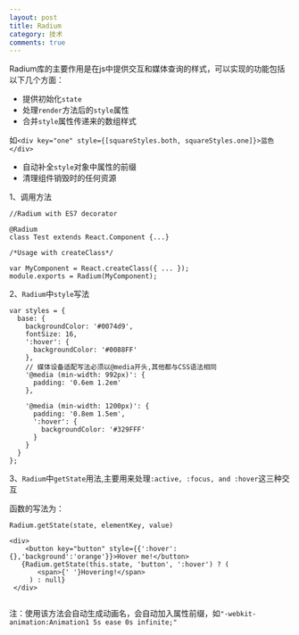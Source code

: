 ```yaml
---
layout: post
title: Radium
category: 技术
comments: true
---
```



Radium库的主要作用是在js中提供交互和媒体查询的样式，可以实现的功能包括以下几个方面：

+ 提供初始化`state`
+ 处理`render`方法后的`style`属性
+ 合并`style`属性传递来的数组样式

 如`<div key="one" style={[squareStyles.both, squareStyles.one]}>蓝色</div>`

+ 自动补全`style`对象中属性的前缀
+ 清理组件销毁时的任何资源

1、调用方法
 
```
//Radium with ES7 decorator

@Radium
class Test extends React.Component {...}
```
```
/*Usage with createClass*/

var MyComponent = React.createClass({ ... });
module.exports = Radium(MyComponent);
```
2、`Radium`中`style`写法

```
var styles = {
  base: {
    backgroundColor: '#0074d9',
    fontSize: 16,
    ':hover': {
      backgroundColor: '#0088FF'
    },
    // 媒体设备适配写法必须以@media开头,其他都与CSS语法相同
    '@media (min-width: 992px)': {
      padding: '0.6em 1.2em'
    },

    '@media (min-width: 1200px)': {
      padding: '0.8em 1.5em',
      ':hover': {
        backgroundColor: '#329FFF'
      }
    }
  }
};
```
3、`Radium`中`getState`用法,主要用来处理`:active, :focus, and :hover`这三种交互

函数的写法为：
```
Radium.getState(state, elementKey, value)
```

```
<div>
    <button key="button" style={{':hover': {},'background':'orange'}}>Hover me!</button>
   {Radium.getState(this.state, 'button', ':hover') ? (
       <span>{' '}Hovering!</span>
     ) : null}
 </div>
 
```


注：使用该方法会自动生成动画名，会自动加入属性前缀，如`"-webkit-animation:Animation1 5s ease 0s infinite;"`





 
 


